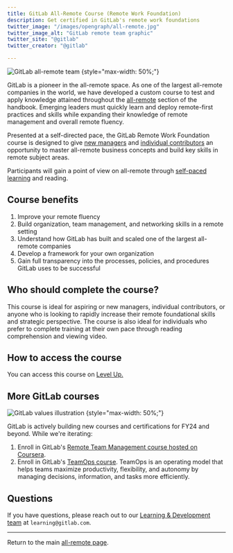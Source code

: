 ```yaml
---
title: GitLab All-Remote Course (Remote Work Foundation)
description: Get certified in GitLab's remote work foundations
twitter_image: "/images/opengraph/all-remote.jpg"
twitter_image_alt: "GitLab remote team graphic"
twitter_site: "@gitlab"
twitter_creator: "@gitlab"

---
```


![GitLab all-remote team](/images/all-remote/GitLab-All-Remote-Zoom-Team-Tanuki.jpg)
{style="max-width: 50%;"}

GitLab is a pioneer in the all-remote space. As one of the largest all-remote companies in the world, we have developed a custom course to test and apply knowledge attained throughout the [all-remote](_index.md) section of the handbook. Emerging leaders must quickly learn and deploy remote-first practices and skills while expanding their knowledge of remote management and overall remote fluency.

Presented at a self-directed pace, the GitLab Remote Work Foundation course is designed to give [new managers](being-a-great-remote-manager/) and [individual contributors](getting-started/) an opportunity to master all-remote business concepts and build key skills in remote subject areas.

Participants will gain a point of view on all-remote through [self-paced learning](self-service/) and reading.

## Course benefits

1. Improve your remote fluency
1. Build organization, team management, and networking skills in a remote setting
1. Understand how GitLab has built and scaled one of the largest all-remote companies
1. Develop a framework for your own organization
1. Gain full transparency into the processes, policies, and procedures GitLab uses to be successful

## Who should complete the course?

This course is ideal for aspiring or new managers, individual contributors, or anyone who is looking to rapidly increase their remote foundational skills and strategic perspective. The course is also ideal for individuals who prefer to complete training at their own pace through reading comprehension and viewing video.

## How to access the course

You can access this course on [Level Up.](https://levelup.gitlab.com/courses/remote-foundations)

## More GitLab courses

![GitLab values illustration](/images/all-remote/gitlab-values-tanukis.jpg)
{style="max-width: 50%;"}

GitLab is actively building new courses and certifications for FY24 and beyond. While we're iterating:

1. Enroll in GitLab's [Remote Team Management course hosted on Coursera](https://www.coursera.org/learn/remote-team-management).
1. Enroll in GitLab's [TeamOps course](https://levelup.gitlab.com/learn/course/teamops). TeamOps is an operating model that helps teams maximize productivity, flexibility, and autonomy by managing decisions, information, and tasks more efficiently.

## Questions

If you have questions, please reach out to our [Learning & Development team](/handbook/people-group/learning-and-development) at `learning@gitlab.com`.

---

Return to the main [all-remote page](_index.md).

